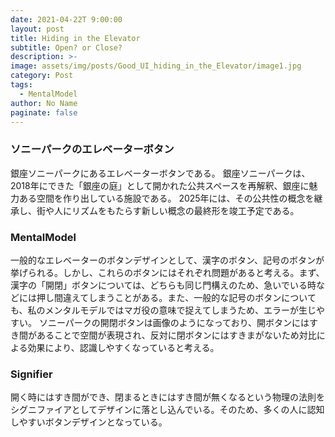 ```yaml
---
date: 2021-04-22T 9:00:00
layout: post
title: Hiding in the Elevator
subtitle: Open? or Close?
description: >-
image: assets/img/posts/Good_UI_hiding_in_the_Elevator/image1.jpg
category: Post
tags: 
  - MentalModel
author: No Name
paginate: false
---
```


### ソニーパークのエレベーターボタン
銀座ソニーパークにあるエレベーターボタンである。
銀座ソニーパークは、2018年にできた「銀座の庭」として開かれた公共スペースを再解釈、銀座に魅力ある空間を作り出している施設である。
2025年には、その公共性の概念を継承し、街や人にリズムをもたらす新しい概念の最終形を竣工予定である。

### MentalModel
一般的なエレベーターのボタンデザインとして、漢字のボタン、記号のボタンが挙げられる。しかし、これらのボタンにはそれぞれ問題があると考える。まず、漢字の「開閉」ボタンについては、どちらも同じ門構えのため、急いでいる時などには押し間違えてしまうことがある。また、一般的な記号のボタンについても、私のメンタルモデルではマガ役の意味で捉えてしまうため、エラーが生じやすい。
ソニーパークの開閉ボタンは画像のようになっており、開ボタンにはすき間があることで空間が表現され、反対に閉ボタンにはすきまがないため対比による効果により、認識しやすくなっていると考える。

### Signifier
開く時にはすき間ができ、閉まるときにはすき間が無くなるという物理の法則をシグニファイアとしてデザインに落とし込んでいる。そのため、多くの人に認知しやすいボタンデザインとなっている。
